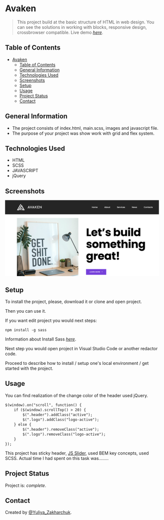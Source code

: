 # Avaken

> This project build at the basic structure of HTML in web design. You can see the solutions in working with blocks, responsive design, crossbrowser compatible. 
> Live demo [_here_](https://yuliyazakharchuk.github.io/Avaken/). 

## Table of Contents

- [Avaken](#avaken)
  - [Table of Contents](#table-of-contents)
  - [General Information](#general-information)
  - [Technologies Used](#technologies-used)
  - [Screenshots](#screenshots)
  - [Setup](#setup)
  - [Usage](#usage)
  - [Project Status](#project-status)
  - [Contact](#contact)


## General Information

- The project consists of index.html, main.scss, images and javascript file.
- The purpose of your project was show work with grid and flex system.

## Technologies Used


- HTML
- SCSS
- JAVASCRIPT
- jQuery


## Screenshots


![Example screenshot](./img/scren.png)


## Setup


To install the project, please, download it or clone and open project.

Then you can use it.

If you want edit project you would next steps:
```
npm install -g sass
```
Information about Install Sass  [_here_](https://sass-lang.com/).

Next step you would open project in Visual Studio Code or another redactor code.

Proceed to describe how to install / setup one's local environment / get started with the project.

## Usage


You can find realization of the change color of the header used jQuery.

```Js
$(window).on("scroll", function() {
    if ($(window).scrollTop() > 20) {
        $(".header").addClass("active");
        $(".logo").addClass("logo-active");
    } else {
        $(".header").removeClass("active");
        $(".logo").removeClass("logo-active");
    }
});
```
This project has sticky header, [JS Slider](https://swiperjs.com/), used BEM key concepts, used SCSS.
Actual time I had spent on this task was........ 
## Project Status


Project is: _complete_. 



## Contact


Created by [@Yuliya_Zakharchuk](https://github.com/YuliyaZakharchuk).


